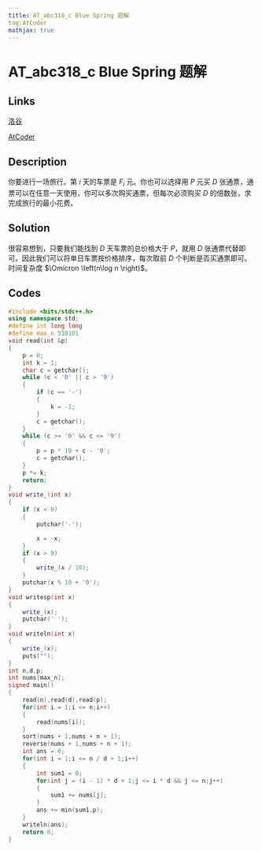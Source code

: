```yaml
---
title: AT_abc318_c Blue Spring 题解
tag:AtCoder
mathjax: true
---
```


# AT_abc318_c Blue Spring 题解

## Links

[洛谷](https://www.luogu.com.cn/problem/AT_abc318_c)

[AtCoder](https://atcoder.jp/contests/abc318/tasks/abc318_c)

## Description

你要进行一场旅行。第 $i$ 天的车票是 $F_{i}$ 元。你也可以选择用 $P$ 元买 $D$ 张通票，通票可以在任意一天使用，你可以多次购买通票，但每次必须购买 $D$ 的倍数张，求完成旅行的最小花费。

## Solution

很容易想到，只要我们能找到 $D$ 天车票的总价格大于 $P$，就用 $D$ 张通票代替即可。因此我们可以将单日车票按价格排序，每次取前 $D$ 个判断是否买通票即可。时间复杂度 $\Omicron \left(n\log n \right)$。

## Codes

```cpp
#include <bits/stdc++.h>
using namespace std;
#define int long long
#define max_n 510101
void read(int &p)
{
    p = 0;
    int k = 1;
    char c = getchar();
    while (c < '0' || c > '9')
    {
        if (c == '-')
        {
            k = -1;
        }
        c = getchar();
    }
    while (c >= '0' && c <= '9')
    {
        p = p * 10 + c - '0';
        c = getchar();
    }
    p *= k;
    return;
}
void write_(int x)
{
    if (x < 0)
    {
        putchar('-');

        x = -x;
    }
    if (x > 9)
    {
        write_(x / 10);
    }
    putchar(x % 10 + '0');
}
void writesp(int x)
{
    write_(x);
    putchar(' ');
}
void writeln(int x)
{
    write_(x);
    puts("");
}
int n,d,p;
int nums[max_n];
signed main()
{
    read(n),read(d),read(p);
    for(int i = 1;i <= n;i++)
    {
        read(nums[i]);
    }
    sort(nums + 1,nums + n + 1);
    reverse(nums + 1,nums + n + 1);
    int ans = 0;
    for(int i = 1;i <= n / d + 1;i++)
    {
        int sum1 = 0;
        for(int j = (i - 1) * d + 1;j <= i * d && j <= n;j++)
        {
            sum1 += nums[j];
        }
        ans += min(sum1,p);
    }
    writeln(ans);
    return 0;
}
```
